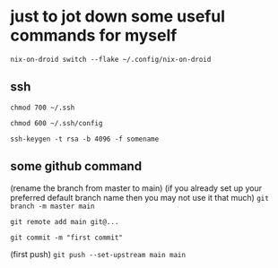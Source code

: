 # just to jot down some useful commands for myself

`nix-on-droid switch --flake ~/.config/nix-on-droid`

## ssh
`chmod 700 ~/.ssh`

`chmod 600 ~/.ssh/config`

`ssh-keygen -t rsa -b 4096 -f somename`


## some github command

(rename the branch from master to main)
(if you already set up your preferred default branch name then you may not use it that much)
`git branch -m master main`

`git remote add main git@...`

`git commit -m "first commit"`

(first push)
`git push --set-upstream main main`

